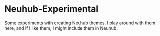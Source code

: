 # Neuhub-Experimental
Some experiments with creating Neuhub themes. I play around with them here, and if I like them, I might include them in Neuhub.
